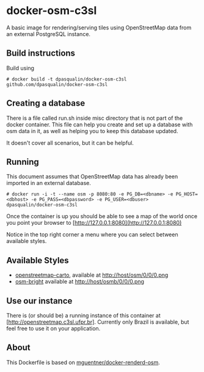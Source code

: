 # docker-osm-c3sl

A basic image for rendering/serving tiles using OpenStreetMap data from an external
PostgreSQL instance.

## Build instructions

Build using

    # docker build -t dpasqualin/docker-osm-c3sl github.com/dpasqualin/docker-osm-c3sl

## Creating a database

There is a file called run.sh inside misc directory that is not part of the
docker container. This file can help you create and set up a database with
osm data in it, as well as helping you to keep this database updated.

It doesn't cover all scenarios, but it can be helpful.

## Running

This document assumes that OpenStreetMap data has already been imported in an external database.

    # docker run -i -t --name osm -p 8080:80 -e PG_DB=<dbname> -e PG_HOST=<dbhost> -e PG_PASS=<dbpassword> -e PG_USER=<dbuser> dpasqualin/docker-osm-c3sl

Once the container is up you should be able to see a map of the
world once you point your browser to [http://127.0.0.1:8080](http://127.0.0.1:8080)

Notice in the top right corner a menu where you can select between available styles.

## Available Styles

 * [openstreetmap-carto](https://github.com/gravitystorm/openstreetmap-carto),
   available at [http://host/osm/0/0/0.png](http://host/osm/0/0/0.png)
 * [osm-bright](https://github.com/mapbox/osm-bright)
   available at [http://host/osmb/0/0/0.png](http://host/osmb/0/0/0.png)

## Use our instance

There is (or should be) a running instance of this container at
[http://openstreetmap.c3sl.ufpr.br]. Currently only Brazil is available, but
feel free to use it on your application.

## About

This Dockerfile is based on [mguentner/docker-renderd-osm](https://github.com/mguentner/docker-renderd-osm).

